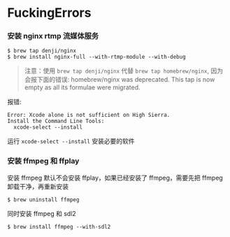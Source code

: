 # FuckingErrors

<!--
create time: 2019-01-20 23:05:52
Author: <黄东鸿>
-->

### 安装 nginx rtmp 流媒体服务

```
$ brew tap denji/nginx
$ brew install nginx-full --with-rtmp-module --with-debug
```

> 注意：使用 `brew tap denji/nginx` 代替 `brew tap homebrew/nginx`, 因为会报下面的错误:
> homebrew/nginx was deprecated. This tap is now empty as all its formulae were migrated.

报错:

```
Error: Xcode alone is not sufficient on High Sierra.
Install the Command Line Tools:
  xcode-select --install
```

运行 `xcode-select --install` 安装必要的软件

### 安装 ffmpeg 和 ffplay

安装 ffmpeg 默认不会安装 ffplay，如果已经安装了 ffmpeg，需要先把 ffmpeg 卸载干净，再重新安装

```
$ brew uninstall ffmpeg
```

同时安装 ffmpeg 和 sdl2

```
$ brew install ffmpeg --with-sdl2
```